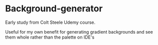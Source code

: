 # Background-generator

Early study from Colt Steele Udemy course.

Useful for my own benefit for generating gradient backgrounds and see them whole rather than the palette on IDE's
